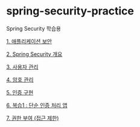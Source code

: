 # spring-security-practice
Spring Security 학습용

[1. 애플리케이션 보안](./docs/Chapter01.%20Application%20Security.md)

[2. Spring Security 개요](./docs/Chapter02.%20Spring%20Security.md)

[3. 사용자 관리](./docs/Chapter03.%20User%20Management.md)

[4. 암호 관리](./docs/Chapter04.%20Password%20Management.md)

[5. 인증 구현](./docs/Chapter05.%20Implementation%20Authenticate.md)

[6. 복습1 : 단순 인증 처리 앱](./docs/Chapter06.%20Recap-SmallSecurityApp.md)

[7. 권한 부여 (접근 제한)](./docs/Chapter07.%20Grant%20Authorization%20(access%20management).md)